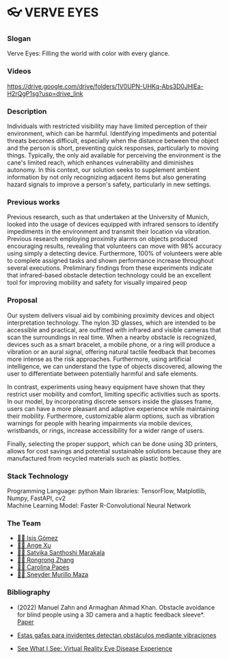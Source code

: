 # :eyeglasses: VERVE EYES

### Slogan
Verve Eyes: Filling the world with color with every glance.

### Videos
https://drive.google.com/drive/folders/1V0UPN-UHKq-Abs3D0JHlEa-H2rQgP1sg?usp=drive_link

### Description
Individuals with restricted visibility may have limited perception of their environment, which can be harmful. Identifying impediments and potential threats becomes difficult, especially when the distance between the object and the person is short, preventing quick responses, particularly to moving things. Typically, the only aid available for perceiving the environment is the cane's limited reach, which enhances vulnerability and diminishes autonomy. In this context, our solution seeks to supplement ambient information by not only recognizing adjacent items but also generating hazard signals to improve a person's safety, particularly in new settings.

### Previous works

Previous research, such as that undertaken at the University of Munich, looked into the usage of devices equipped with infrared sensors to identify impediments in the environment and transmit their location via vibration. Previous research employing proximity alarms on objects produced encouraging results, revealing that volunteers can move with 98% accuracy using simply a detecting device. Furthermore, 100% of volunteers were able to complete assigned tasks and shown performance increase throughout several executions. Preliminary findings from these experiments indicate that infrared-based obstacle detection technology could be an excellent tool for improving mobility and safety for visually impaired peop

### Proposal

Our system delivers visual aid by combining proximity devices and object interpretation technology. The nylon 3D glasses, which are intended to be accessible and practical, are outfitted with infrared and visible cameras that scan the surroundings in real time. When a nearby obstacle is recognized, devices such as a smart bracelet, a mobile phone, or a ring will produce a vibration or an aural signal, offering natural tactile feedback that becomes more intense as the risk approaches. Furthermore, using artificial intelligence, we can understand the type of objects discovered, allowing the user to differentiate between potentially harmful and safe elements.

In contrast, experiments using heavy equipment have shown that they restrict user mobility and comfort, limiting specific activities such as sports. In our model, by incorporating discrete sensors inside the glasses frame, users can have a more pleasant and adaptive experience while maintaining their mobility. Furthermore, customizable alarm options, such as vibration warnings for people with hearing impairments via mobile devices, wristbands, or rings, increase accessibility for a wider range of users.

Finally, selecting the proper support, which can be done using 3D printers, allows for cost savings and potential sustainable solutions because they are manufactured from recycled materials such as plastic bottles.

### Stack Technology

Programming Language: python
Main libraries: TensorFlow, Matplotlib, Numpy, FastAPI, cv2  
Machine Learning Model: Faster R-Convolutional Neural Network

### The Team

- [👩‍🔬 Isis Gómez](https://github.com/Isisgldev)
- [👩‍💻 Ange Xu](https://github.com/xangeee)
- [👩‍💻 Satvika Santhoshi Marakala](https://github.com/)
- [👩‍💻 Rongrong Zhang](https://github.com/rzhan6)
- [👩‍🎨 Carolina Papes](https://github.com/)
- [🧑‍💻 Sneyder Murillo Maza](https://github.com/)

### Bibliography

+ (2022) Manuel Zahn and Armaghan Ahmad Khan. Obstacle avoidance for blind people using a 3D camera and a haptic
feedback sleeve*. [Paper](https://arxiv.org/pdf/2201.04453.pdf)

+ [Estas gafas para invidentes detectan obstáculos mediante vibraciones](https://www.futura-sciences.com/tech/actualites/electronique-ces-lunettes-non-voyants-detectent-obstacles-vibrations-96372/)

+ [See What I See: Virtual Reality Eye Disease Experience](https://www.nei.nih.gov/learn-about-eye-health/outreach-resources/see-what-i-see-virtual-reality-eye-disease-experience)




